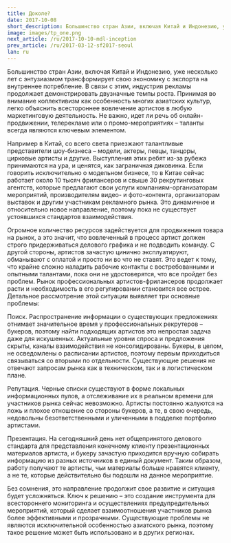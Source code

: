 ```yaml
---
title: Доколе?
date: 2017-10-08
short_description: Большинство стран Азии, включая Китай и Индонезию, уже несколько лет с энтузиазмом трансформирует свою экономику с экспорта на внутреннее потребление.
image: images/tp_one.png
next_article: /ru/2017-10-10-mdl-inception
prev_article: /ru/2017-03-12-sf2017-seoul
lan: ru
---
```


Большинство стран Азии, включая Китай и Индонезию, уже несколько лет с энтузиазмом трансформирует свою экономику с экспорта на внутреннее потребление. В связи с этим, индустрия рекламы продолжает демонстрировать двузначные темпы роста. Принимая во внимание коллективизм как особенность многих азиатских культур, легко объяснить всестороннее вовлечение артистов в любую маркетинговую деятельность. Не важно, идет ли речь об онлайн-продвижении, телерекламе или о промо-мероприятиях – таланты всегда являются ключевым элементом.

Например в Китай, со всего света приезжают талантливые представители шоу-бизнеса – модели, актеры, певцы, танцоры, цирковые артисты и другие. Выступления этих ребят из-за рубежа принимаются на ура, и ценятся, как заграничная диковинка. Если говорить исключительно о модельном бизнесе, то в Китае сейчас работает около 10 тысяч фрилансеров и свыше 30 рекрутинговых агентств, которые предлагают свои услуги компаниям-организаторам мероприятий, производителям видео- и фото-контента, организаторам выставок и другим участникам рекламного рынка. Это динамичное и относительно новое направление, поэтому пока не существует устоявшихся стандартов взаимодействия.

Огромное количество ресурсов задействуется для продвижения товара на рынок, а это значит, что вовлеченный в процесс артист должен строго придерживаться делового графика и не подводить команду. С другой стороны, артистов зачастую цинично эксплуатируют, обманывают с оплатой и просто ни во что не ставят. Это ведет к тому, что крайне сложно наладить рабочие контакты с востребованными и опытными талантами, пока они не удостоверятся, что все пройдет без проблем. Рынок профессиональных артистов-фрилансеров продолжает расти и необходимость в его регулировании становится все острее. Детальное рассмотрение этой ситуации выявляет три основные проблемы:

Поиск. Распространение информации о существующих предложениях отнимает значительное время у профессиональных рекрутеров – букеров, поэтому найти подходящих артистов это непростая задача даже для искушенных. Актуальные уровни спроса и предложения скрыты, каналы взаимодействия не консолидированы. Букеры, в целом, не осведомлены о расписании артистов, поэтому первым приходиться связываться со вторыми по отдельности. Существующие решения не отвечают запросам рынка как в техническом, так и в логистическом плане.

Репутация. Черные списки существуют в форме локальных информационных пулов, а отслеживание их в реальном времени для участников рынка сейчас невозможно. Артисты постоянно жалуются на ложь и плохое отношение со стороны букеров, а те, в свою очередь, недовольны безответственными и уличенными в подделке портфолио артистами.

Презентация. На сегодняшний день нет общепринятого делового стандарта для представления конечному клиенту презентационных материалов артиста, и букеру зачастую приходится вручную собирать информацию из разных источников в единый документ. Таким образом, работу получают те артисты, чьи материалы больше нравятся клиенту, а не те, которые действительно бы подошли на данное мероприятие.

Без сомнения, это направление продолжит свое развитие и ситуация будет усложняться. Ключ к решению – это создание инструмента для всестороннего мониторинга и осуществлениях предупредительных мероприятий, который сделает взаимоотношения участников рынка более эффективными и прозрачными. Существующие проблемы не являются исключительной особенностью азиатского рынка, поэтому такое решение может быть использовано и в других регионах.

